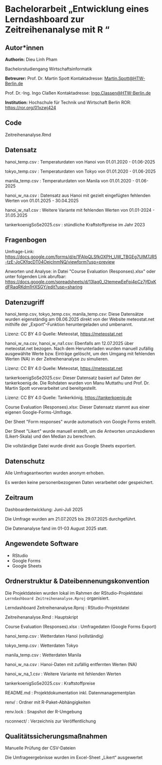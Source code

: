 # Bachelorarbeit „Entwicklung eines Lerndashboard zur Zeitreihenanalyse mit R “ 

## Autor*innen

**Authorin:**
Dieu Linh Pham

Bachelorstudiengang Wirtschaftsinformatik

**Betreurer:**
Prof. Dr. Martin Spott
Kontaktadresse: Martin.Spott@HTW-Berlin.de

Prof. Dr.-Ing. Ingo Claßen
Kontaktadresse: Ingo.Classen@HTW-Berlin.de

**Institution:**
Hochschule für Technik und Wirtschaft Berlin
ROR: <https://ror.org/01xzwj424>

## Code

Zeitreihenanalyse.Rmd


## Datensatz

hanoi_temp.csv : Temperaturdaten von Hanoi von 01.01.2020 - 01.06-2025

tokyo_temp.csv : Temperaturdaten von Tokyo von 01.01.2020 - 01.06-2025
 
manila_temp.csv : Temperaturdaten von Manila von 01.01.2020 - 01.06-2025

hanoi_w_na.csv : 	Datensatz aus Hanoi mit gezielt eingefügten fehlenden Werten von 01.01.2025 - 30.04.2025

hanoi_w_na1.csv : Weitere Variante mit fehlenden Werten von 01.01-2024 - 31.05.2025

tankerkoenigSoSe2025.csv : stündliche Kraftstoffpreise im Jahr 2023


## Fragenbogen

Umfrage-Link: https://docs.google.com/forms/d/e/1FAIpQLSfkOXPH_UW_TBGEg7UlM7JR5-tzE-JoCKfqcDT04OejclnmNQ/viewform?usp=preview

Anworten und Analyse: in Datei "Course Evaluation (Responses).xlsx" oder unter folgenden Link abrufbar: https://docs.google.com/spreadsheets/d/13laq0_I2temewEeFpi4pCz7jfDxKdFRaqRKdm1HXSGY/edit?usp=sharing 


## Datenzugriff 

hanoi_temp.csv, tokyo_temp.csv, manila_temp.csv:
Diese Datensätze wurden eigenständig am 08.06.2025 direkt von der Website meteostat.net mithilfe der „Export“-Funktion heruntergeladen und umbenannt.

Lizenz: CC BY 4.0 Quelle: Meteostat, https://meteostat.net

hanoi_w_na.csv, hanoi_w_na1.csv:
Ebenfalls am 12.07.2025 über meteostat.net bezogen. Nach dem Herunterladen wurden manuell zufällig ausgewählte Werte bzw. Einträge gelöscht, um den Umgang mit fehlenden Werten (NA) in der Zeitreihenanalyse zu simulieren.

Lizenz: CC BY 4.0 Quelle: Meteostat, https://meteostat.net

tankerkoenigSoSe2025.csv:
Dieser Datensatz basiert auf Daten der tankerkoenig.de. Die Rohdaten wurden von Manu Muttathu und Prof. Dr. Martin Spott vorverarbeitet und bereitgestellt.

Lizenz: CC BY 4.0 Quelle: Tankerkönig, https://tankerkoenig.de

Course Evaluation (Responses).xlsx:
Dieser Datensatz stammt aus einer eigenen Google-Forms-Umfrage.

Der Sheet "Form responses" wurde automatisch von Google Forms erstellt.

Der Sheet "Likert" wurde manuell erstellt, um die Antworten umzukodieren (Likert-Skala) und den Median zu berechnen.

Die vollständige Datei wurde direkt aus Google Sheets exportiert.


## Datenschutz

Alle Umfrageantworten wurden anonym erhoben.

Es werden keine personenbezogenen Daten verarbeitet oder gespeichert.


## Zeitraum

Dashboardentwicklung: Juni-Juli 2025

Die Umfrage wurden am 21.07.2025 bis 29.07.2025 durchgeführt.

Die Datenanalyse fand im 01-03 August 2025 statt.

## Angewendete Software

* RStudio
* Google Forms
* Google Sheets

## Ordnerstruktur & Dateibennenungskonvention

Die Projektdateien wurden lokal im Rahmen der RStudio-Projektdatei `Lerndashboard Zeitreihenanalyse.Rproj` organisiert.

Lerndashboard Zeitreihenanalyse.Rproj : RStudio-Projektdatei

Zeitreihenanalyse.Rmd : Hauptskript

Course Evaluation (Responses).xlsx : Umfragedaten (Google Forms Export)

hanoi_temp.csv : Wetterdaten Hanoi (vollständig)

tokyo_temp.csv : Wetterdaten Tokyo

manila_temp.csv : Wetterdaten Manila

hanoi_w_na.csv : Hanoi-Daten mit zufällig entfernten Werten (NA)

hanoi_w_na_1.csv : Weitere Variante mit fehlenden Werten

tankerkoenigSoSe2025.csv : Kraftstoffpreise

README.md : Projektdokumentation inkl. Datenmanagementplan

renv/ : Ordner mit R-Paket-Abhängigkeiten

renv.lock : Snapshot der R-Umgebung

rsconnect/ : Verzeichnis zur Veröffentlichung 

## Qualitätssicherungsmaßnahmen

Manuelle Prüfung der CSV-Dateien

Die Umfrageergebnisse wurden im Excel-Sheet „Likert“ ausgewertet


